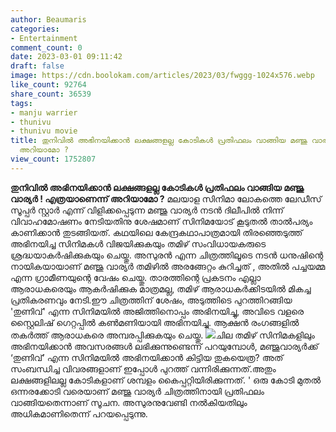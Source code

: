 ```yaml
---
author: Beaumaris
categories:
- Entertainment
comment_count: 0
date: 2023-03-01 09:11:42
draft: false
image: https://cdn.boolokam.com/articles/2023/03/fwggg-1024x576.webp
like_count: 92764
share_count: 36539
tags:
- manju warrier
- thunivu
- thunivu movie
title: തുനിവിൽ അഭിനയിക്കാൻ ലക്ഷങ്ങളല്ല കോടികൾ പ്രതിഫലം വാങ്ങിയ മഞ്ജു വാര്യർ ! എത്രയാണെന്ന്
  അറിയാമോ ?
view_count: 1752807
---
```


**തുനിവിൽ അഭിനയിക്കാൻ ലക്ഷങ്ങളല്ല കോടികൾ പ്രതിഫലം വാങ്ങിയ മഞ്ജു വാര്യർ ! എത്രയാണെന്ന് അറിയാമോ ?** മലയാള സിനിമാ ലോകത്തെ ലേഡീസ് സൂപ്പർ സ്റ്റാർ എന്ന് വിളിക്കപ്പെടുന്ന മഞ്ജു വാര്യർ നടൻ ദിലീപിൽ നിന്ന് വിവാഹമോഷണം നേടിയതിനു ശേഷമാണ് സിനിമയോട് കൂടുതൽ താൽപര്യം കാണിക്കാൻ തുടങ്ങിയത്. കഥയിലെ കേന്ദ്രകഥാപാത്രമായി തിരഞ്ഞെടുത്ത് അഭിനയിച്ച സിനിമകൾ വിജയിക്കുകയും തമിഴ് സംവിധായകരുടെ ശ്രദ്ധയാകർഷിക്കുകയും ചെയ്തു. അസുരൻ എന്ന ചിത്രത്തിലൂടെ നടൻ ധനുഷിന്റെ നായികയായാണ് മഞ്ജു വാര്യർ തമിഴിൽ അരങ്ങേറ്റം കുറിച്ചത് , അതിൽ പച്ചയമ്മ എന്ന ഗ്രാമീണയുന്റെ വേഷം ചെയ്തു. താരത്തിന്റെ പ്രകടനം എല്ലാ ആരാധകരെയും ആകർഷിക്കുക മാത്രമല്ല, തമിഴ് ആരാധകർക്കിടയിൽ മികച്ച പ്രതികരണവും നേടി.ഈ ചിത്രത്തിന് ശേഷം, അടുത്തിടെ പുറത്തിറങ്ങിയ 'തുണിവ്' എന്ന സിനിമയിൽ അജിത്തിനൊപ്പം അഭിനയിച്ചു, അവിടെ വളരെ സ്റ്റൈലിഷ് ഗെറ്റപ്പിൽ കൺമണിയായി അഭിനയിച്ചു. ആക്ഷൻ രംഗങ്ങളിൽ തകർത്ത് ആരാധകരെ അമ്പരപ്പിക്കുകയും ചെയ്തു. ![](https://cdn.boolokam.com/articles/2023/03/fwggg-1024x576.webp)ചില തമിഴ് സിനിമകളിലും അഭിനയിക്കാൻ അവസരങ്ങൾ ലഭിക്കുന്നുണ്ടെന്ന് പറയുമ്പോൾ, മഞ്ജുവാര്യർക്ക് ‘തുണിവ്’ എന്ന സിനിമയിൽ അഭിനയിക്കാൻ കിട്ടിയ തുകയെത്ര? അത് സംബന്ധിച്ച വിവരങ്ങളാണ് ഇപ്പോൾ പുറത്ത് വന്നിരിക്കുന്നത്.അതും ലക്ഷങ്ങളിലല്ല കോടികളാണ് ശമ്പളം കൈപ്പറ്റിയിരിക്കുന്നത്. ' ഒരു കോടി മുതൽ ഒന്നരക്കോടി വരെയാണ് മഞ്ജു വാര്യർ ചിത്രത്തിനായി പ്രതിഫലം വാങ്ങിയതെന്നാണ് സൂചന. അസുരനുവേണ്ടി നൽകിയതിലും അധികമാണിതെന്ന് പറയപ്പെടുന്നു.
